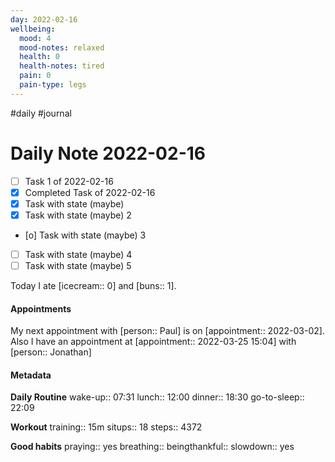 ```yaml
---
day: 2022-02-16
wellbeing:
  mood: 4
  mood-notes: relaxed
  health: 0
  health-notes: tired
  pain: 0
  pain-type: legs
---
```

#daily #journal

# Daily Note 2022-02-16

- [ ] Task 1 of 2022-02-16
- [x] Completed Task of 2022-02-16
- [x] Task with state (maybe)
- [x] Task with state (maybe) 2
- [o] Task with state (maybe) 3
- [ ] Task with state (maybe) 4
- [ ] Task with state (maybe) 5

Today I ate [icecream:: 0] and [buns:: 1].

#### Appointments
My next appointment with [person:: Paul] is on [appointment:: 2022-03-02].
Also I have an appointment at [appointment:: 2022-03-25 15:04] with [person:: Jonathan]

#### Metadata

**Daily Routine**
wake-up:: 07:31
lunch:: 12:00
dinner:: 18:30
go-to-sleep:: 22:09

**Workout**
training:: 15m
situps:: 18
steps:: 4372

**Good habits**
praying:: yes
breathing:: 
beingthankful:: 
slowdown:: yes
